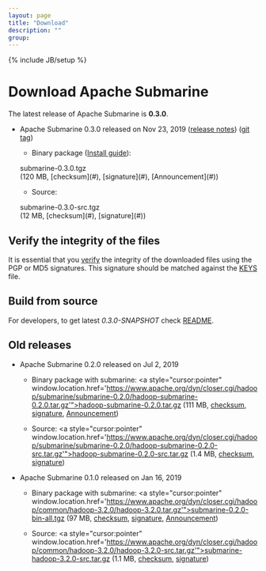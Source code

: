 ```yaml
---
layout: page
title: "Download"
description: ""
group:
---
```

<!--
Licensed under the Apache License, Version 2.0 (the "License");
you may not use this file except in compliance with the License.
You may obtain a copy of the License at

http://www.apache.org/licenses/LICENSE-2.0

Unless required by applicable law or agreed to in writing, software
distributed under the License is distributed on an "AS IS" BASIS,
WITHOUT WARRANTIES OR CONDITIONS OF ANY KIND, either express or implied.
See the License for the specific language governing permissions and
limitations under the License.
-->
{% include JB/setup %}

# Download Apache Submarine

The latest release of Apache Submarine is **0.3.0**.

  - Apache Submarine 0.3.0 released on Nov 23, 2019 ([release notes](https://github.com/apache/submarine/blob/master/docs/helper/release.md)) ([git tag](#))

    * Binary package ([Install guide](https://github.com/apache/submarine/blob/master/docs/helper/install.md)):
    <p><div class="btn btn-md btn-primary" window.location.href='#'">submarine-0.3.0.tgz</div> (120 MB,
    [checksum](#),
    [signature](#),
    [Announcement](#))</p>

    * Source:
    <p><div class="btn btn-md btn-primary" window.location.href='#'">submarine-0.3.0-src.tgz</div> (12 MB,
    [checksum](#),
    [signature](#))


## Verify the integrity of the files

It is essential that you [verify](https://www.apache.org/info/verification.html) the integrity of the downloaded files using the PGP or MD5 signatures. This signature should be matched against the [KEYS](https://www.apache.org/dist/submarine/KEYS) file.


## Build from source

For developers, to get latest *0.3.0-SNAPSHOT* check [README](https://github.com/apache/submarine/blob/master/docs/development/BuildFromCode.md).


## Old releases

  - Apache Submarine 0.2.0 released on Jul 2, 2019

    * Binary package with submarine:
    <a style="cursor:pointer" window.location.href='https://www.apache.org/dyn/closer.cgi/hadoop/submarine/submarine-0.2.0/hadoop-submarine-0.2.0.tar.gz'">hadoop-submarine-0.2.0.tar.gz</a> (111 MB,
    [checksum](https://dist.apache.org/repos/dist/release/hadoop/submarine/submarine-0.2.0/hadoop-submarine-0.2.0.tar.gz.mds),
    [signature](https://dist.apache.org/repos/dist/release/hadoop/submarine/submarine-0.2.0/hadoop-submarine-0.2.0.tar.gz.asc),
    [Announcement](http://hadoop.apache.org/submarine/release/0.2.0/))

    * Source:
    <a style="cursor:pointer" window.location.href='https://www.apache.org/dyn/closer.cgi/hadoop/submarine/submarine-0.2.0/hadoop-submarine-0.2.0-src.tar.gz'">hadoop-submarine-0.2.0-src.tar.gz</a> (1.4 MB,
    [checksum](https://dist.apache.org/repos/dist/release/hadoop/submarine/submarine-0.2.0/hadoop-submarine-0.2.0-src.tar.gz.mds),
    [signature](https://dist.apache.org/repos/dist/release/hadoop/submarine/submarine-0.2.0/hadoop-submarine-0.2.0-src.tar.gz.asc))


  - Apache Submarine 0.1.0 released on Jan 16, 2019

    * Binary package with submarine:
    <a style="cursor:pointer" window.location.href='https://www.apache.org/dyn/closer.cgi/hadoop/common/hadoop-3.2.0/hadoop-3.2.0.tar.gz'">submarine-0.2.0-bin-all.tgz</a> (97 MB,
    [checksum](https://www.apache.org/dist/hadoop/common/hadoop-3.2.0/hadoop-3.2.0.tar.gz.mds),
    [signature](https://www.apache.org/dist/hadoop/common/hadoop-3.2.0/hadoop-3.2.0.tar.gz.asc),
    [Announcement](https://hadoop.apache.org/docs/r3.2.0/index.html))

    * Source:
    <a style="cursor:pointer" window.location.href='https://www.apache.org/dyn/closer.cgi/hadoop/common/hadoop-3.2.0/hadoop-3.2.0-src.tar.gz'">submarine-hadoop-3.2.0-src.tar.gz</a> (1.1 MB,
    [checksum](https://www.apache.org/dist/hadoop/common/hadoop-3.2.0/hadoop-3.2.0-src.tar.gz.mds),
    [signature](https://www.apache.org/dist/hadoop/common/hadoop-3.2.0/hadoop-3.2.0-src.tar.gz.asc))

  <p />
